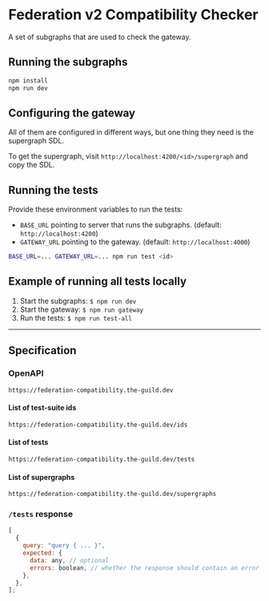 # Federation v2 Compatibility Checker

A set of subgraphs that are used to check the gateway.

## Running the subgraphs

```bash
npm install
npm run dev
```

## Configuring the gateway

All of them are configured in different ways, but one thing they need is the supergraph SDL.

To get the supergraph, visit `http://localhost:4200/<id>/supergraph` and copy the SDL.

## Running the tests

Provide these environment variables to run the tests:

- `BASE_URL` pointing to server that runs the subgraphs. (default: `http://localhost:4200`)
- `GATEWAY_URL` pointing to the gateway. (default: `http://localhost:4000`)

```bash
BASE_URL=... GATEWAY_URL=... npm run test <id>
```

## Example of running all tests locally

1. Start the subgraphs: `$ npm run dev`
2. Start the gateway: `$ npm run gateway`
3. Run the tests: `$ npm run test-all`

---

## Specification

### OpenAPI

```
https://federation-compatibility.the-guild.dev
```

#### List of test-suite ids

```
https://federation-compatibility.the-guild.dev/ids
```

#### List of tests

```
https://federation-compatibility.the-guild.dev/tests
```

#### List of supergraphs

```
https://federation-compatibility.the-guild.dev/supergraphs
```

### `/tests` response

```js
[
  {
    query: "query { ... }",
    expected: {
      data: any, // optional
      errors: boolean, // whether the response should contain an error (default: false, optional)
    },
  },
];
```
